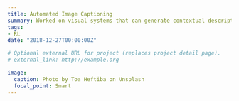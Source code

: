 ```yaml
---
title: Automated Image Captioning
summary: Worked on visual systems that can generate contextual descriptions about objects in images
tags:
- RL
date: "2018-12-27T00:00:00Z"

# Optional external URL for project (replaces project detail page).
# external_link: http://example.org

image:
  caption: Photo by Toa Heftiba on Unsplash
  focal_point: Smart
---
```

